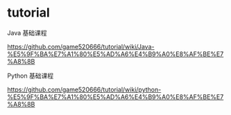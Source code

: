# tutorial

Java 基础课程

https://github.com/game520666/tutorial/wiki/Java-%E5%9F%BA%E7%A1%80%E5%AD%A6%E4%B9%A0%E8%AF%BE%E7%A8%8B

Python 基础课程

https://github.com/game520666/tutorial/wiki/python-%E5%9F%BA%E7%A1%80%E5%AD%A6%E4%B9%A0%E8%AF%BE%E7%A8%8B
